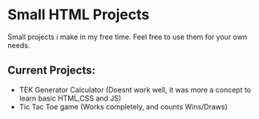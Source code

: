# Small HTML Projects
Small projects i make in my free time. Feel free to use them for your own needs.

## Current Projects:
- TEK Generator Calculator (Doesnt work well, it was more a concept to learn basic HTML,CSS and JS)
- Tic Tac Toe game (Works completely, and counts Wins/Draws)

